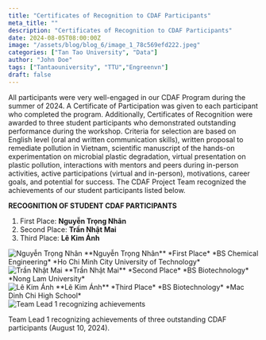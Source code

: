 ```yaml
---
title: "Certificates of Recognition to CDAF Participants"
meta_title: ""
description: "Certificates of Recognition to CDAF Participants"
date: 2024-08-05T08:00:00Z
image: "/assets/blog/blog_6/image_1_78c569efd222.jpeg"
categories: ["Tan Tao University", "Data"]
author: "John Doe"
tags: ["Tantaouniversity", "TTU","Engreenvn"]
draft: false
---
```


All participants were very well\-engaged in our CDAF Program during the summer of 2024\. A Certificate of
Participation was given to each participant who completed the program. Additionally, Certificates of
Recognition were awarded to three student participants who demonstrated outstanding performance
during the workshop. Criteria for selection are based on English level (oral and written communication
skills), written proposal to remediate pollution in Vietnam, scientific manuscript of the hands\-on
experimentation on microbial plastic degradation, virtual presentation on plastic pollution, interactions
with mentors and peers during in\-person activities, active participations (virtual and in\-person),
motivations, career goals, and potential for success. The CDAF Project Team recognized the achievements
of our student participants listed below.

**RECOGNITION OF STUDENT CDAF PARTICIPANTS**

1. First Place: **Nguyễn Trọng Nhân**
2. Second Place: **Trần Nhật Mai**
3. Third Place: **Lê Kim Ánh**

<div class="image-grid">
  <div class="image-item-1">
    <img src="/assets/blog/blog_6/image_1_4a7396054f4b.jpeg" alt="Nguyễn Trọng Nhân" />
    **Nguyễn Trọng Nhân**  
    *First Place*  
    *BS Chemical Engineering*  
    *Ho Chi Minh City University of Technology*
  </div>
  <div class="image-item-1">
    <img src="/assets/blog/blog_6/image_1_ebc9b024440e.jpeg" alt="Trần Nhật Mai" />
    **Trần Nhật Mai**  
    *Second Place*  
    *BS Biotechnology*  
    *Nong Lam University*
  </div>
  <div class="image-item-1">
    <img src="/assets/blog/blog_6/image_1_08a4154ccbd8.jpeg" alt="Lê Kim Ánh" />
    **Lê Kim Ánh**  
    *Third Place*  
    *BS Biotechnology*  
    *Mac Dinh Chi High School*
  </div>
</div>

<div class="center-image">
  <img src="/assets/blog/blog_6/image_1_78c569efd222.jpeg" alt="Team Lead 1 recognizing achievements" />
  <p>Team Lead 1 recognizing achievements of three outstanding CDAF participants (August 10, 2024).</p>
</div>








